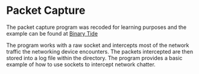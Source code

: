Packet Capture
==============

The packet capture program was recoded for learning purposes and the example can be found at [Binary Tide](https://www.binarytides.com/packet-sniffer-code-c-linux/) 

The program works with a raw socket and intercepts most of the network traffic the networking device encounters. The packets intercepted are then stored into a log file within the directory. The program provides a basic example of how to use sockets to intercept network chatter.
